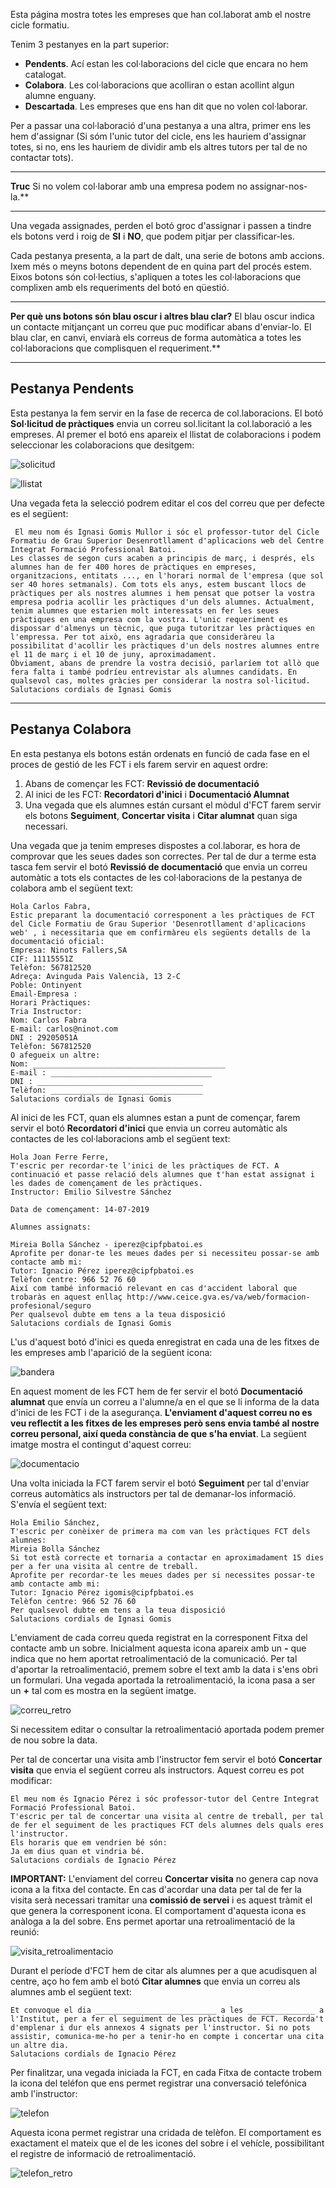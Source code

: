 
Esta página mostra totes les empreses que han col.laborat amb el nostre cicle formatiu. 

Tenim 3 pestanyes en la part superior:

* **Pendents**. Ací estan les col·laboracions del cicle que encara no hem catalogat.
* **Colabora**. Les col·laboracions que acolliran o estan acollint algun alumne enguany.
* **Descartada**. Les empreses que ens han dit que no volen col·laborar.

Per a passar una col·laboració d'una pestanya a una altra, primer ens les hem d'assignar (Si sóm l'unic tutor del cicle, ens les hauriem d'assignar totes, si no, ens les hauriem de dividir amb els altres tutors per tal de no contactar tots).
___
**Truc** Si no volem col·laborar amb una empresa podem no assignar-nos-la.**
___

Una vegada assignades, perden el botó groc d'assignar i passen a tindre els botons verd i roig de **SI** i **NO**, que podem pitjar per classificar-les.
 
Cada pestanya presenta, a la part de dalt, una serie de botons amb accions. Ixem més o meyns botons dependent de en quina part del procés estem. Eixos botons són col·lectius, s'apliquen a totes les col·laboracions que complixen amb els requeriments del botó en qüestió. 

___
**Per què uns botons són blau oscur i altres blau clar?** El blau oscur indica un contacte mitjançant un correu que puc modificar abans d'enviar-lo. El blau clar, en canvi, enviarà els correus de forma automàtica a totes les col·laboracions que complisquen el requeriment.**
___

## Pestanya **Pendents**

Esta pestanya la fem servir en la fase de recerca de col.laboracions. El botó **Sol·licitud de pràctiques** envia un correu sol.licitant la col.laboració a les empreses. Al premer el botó ens apareix el llistat de colaboracions i podem seleccionar les colaboracions que desitgem:

![solicitud](./img/ajuda/fct_solicitud_practiques.PNG)

![llistat](./img/ajuda/fct_seleccio_elements.PNG)

Una vegada feta la selecció podrem editar el cos del correu que per defecte es el següent:

~~~ 
 El meu nom és Ignasi Gomis Mullor i sóc el professor-tutor del Cicle Formatiu de Grau Superior Desenrotllament d'aplicacions web del Centre Integrat Formació Professional Batoi.
Les classes de segon curs acaben a principis de març, i després, els alumnes han de fer 400 hores de pràctiques en empreses, organitzacions, entitats ..., en l'horari normal de l'empresa (que sol ser 40 hores setmanals). Com tots els anys, estem buscant llocs de pràctiques per als nostres alumnes i hem pensat que potser la vostra empresa podria acollir les pràctiques d'un dels alumnes. Actualment, tenim alumnes que estarien molt interessats en fer les seues pràctiques en una empresa com la vostra. L'unic requeriment es dispossar d'almenys un tècnic, que puga tutoritzar les pràctiques en l'empressa. Per tot això, ens agradaria que consideràreu la possibilitat d'acollir les pràctiques d'un dels nostres alumnes entre el 11 de març i el 10 de juny, aproximadament.
Òbviament, abans de prendre la vostra decisió, parlaríem tot allò que fera falta i també podríeu entrevistar als alumnes candidats. En qualsevol cas, moltes gràcies per considerar la nostra sol·licitud.
Salutacions cordials de Ignasi Gomis
~~~ 

___
## Pestanya **Colabora**

En esta pestanya els botons están ordenats en funció de cada fase en el proces de gestió de les FCT i els farem servir en aquest ordre:
1. Abans de començar les FCT: **Revissió de documentació**
2. Al inici de les FCT: **Recordatori d'inici** i **Documentació Alumnat**
3. Una vegada que els alumnes están cursant el mòdul d'FCT farem servir els botons **Seguiment**, **Concertar visita** i **Citar alumnat** quan siga necessari.

Una vegada que ja tenim empreses dispostes a col.laborar, es hora de comprovar que les seues dades son correctes. Per tal de dur a terme esta tasca fem servir el botó **Revissió de documentació** que envia un correu automàtic a tots els contactes de les col·laboracions de la pestanya de colabora amb el següent text:

~~~ 
Hola Carlos Fabra,
Estic preparant la documentació corresponent a les pràctiques de FCT del Cicle Formatiu de Grau Superior 'Desenrotllament d'aplicacions web' , i necessitaria que em confirmàreu els següents detalls de la documentació oficial:
Empresa: Ninots Fallers,SA 
CIF: 11115551Z
Telèfon: 567812520
Adreça: Avinguda Pais Valencià, 13 2-C
Poble: Ontinyent
Email-Empresa :
Horari Pràctiques:
Tria Instructor:
Nom: Carlos Fabra 
E-mail: carlos@ninot.com
DNI : 29205051A
Telèfon: 567812520
O afegueix un altre:
Nom: ___________________________________________
E-mail : ____________________________________
DNI : _____________________________________
Telèfon: __________________________________
Salutacions cordials de Ignasi Gomis
~~~ 
  
Al inici de les FCT, quan els alumnes estan a punt de començar, farem servir el botó **Recordatori d'inici** que envia un correu automàtic als contactes de les col·laboracions amb el següent text:

~~~ 
Hola Joan Ferre Ferre,
T'escric per recordar-te l'inici de les pràctiques de FCT. A continuació et passe relació dels alumnes que t'han estat assignat i les dades de començament de les pràctiques.
Instructor: Emilio Silvestre Sánchez

Data de començament: 14-07-2019

Alumnes assignats:

Mireia Bolla Sánchez - iperez@cipfpbatoi.es
Aprofite per donar-te les meues dades per si necessiteu possar-se amb contacte amb mi:
Tutor: Ignacio Pérez iperez@cipfpbatoi.es 
Telèfon centre: 966 52 76 60 
Així com també informació relevant en cas d'accident laboral que trobaràs en aquest enllaç http://www.ceice.gva.es/va/web/formacion-profesional/seguro
Per qualsevol dubte em tens a la teua disposició
Salutacions cordials de Ignasi Gomis
~~~ 

L'us d'aquest botó d'inici es queda enregistrat en cada una de les fitxes de les empreses amb l'aparició de la següent icona:

![bandera](./img/ajuda/bandera_inici.PNG)

En aquest moment de les FCT hem de fer servir el botó **Documentació alumnat** que envía un correu a l'alumne/a en el que se li informa de la data d'inici de les FCT i de la asegurança. **L'enviament d'aquest correu no es veu reflectit a les fitxes de les empreses però sens envia també al nostre correu personal, així queda constància de que s'ha enviat**. La següent imatge mostra el contingut d'aquest correu:

![documentacio](./img/ajuda/documentacio_fct_alumne.PNG)


Una volta iniciada la FCT farem servir el botó **Seguiment** per tal d'enviar correus automàtics als instructors per tal de demanar-los informació. S'envía el següent text:

~~~ 
Hola Emilio Sánchez,
T'escric per conèixer de primera ma com van les pràctiques FCT dels alumnes:
Mireia Bolla Sánchez
Si tot està correcte et tornaria a contactar en aproximadament 15 dies per a fer una visita al centre de treball.
Aprofite per recordar-te les meues dades per si necessites possar-te amb contacte amb mi:
Tutor: Ignacio Pérez igomis@cipfpbatoi.es 
Telèfon centre: 966 52 76 60 
Per qualsevol dubte em tens a la teua disposició
Salutacions cordials de Ignasi Gomis
~~~

L'enviament de cada correu queda registrat en la corresponent Fitxa del contacte amb un sobre. Inicialment aquesta icona apareix amb un **-** que indica que no hem aportat retroalimentació de la comunicació. Per tal d'aportar la retroalimentació, premem sobre el text amb la data i s'ens obri un formulari. Una vegada aportada la retroalimentació, la icona pasa a ser un **+** tal com es mostra en la següent imatge. 

![correu_retro](./img/ajuda/correu_fct_retroalimentacio.png)

Si necessitem editar o consultar la retroalimentació aportada podem premer de nou sobre la data.


Per tal de concertar una visita amb l'instructor fem servir el botó **Concertar visita** que envia el següent correu als instructors. Aquest correu es pot modificar:

~~~
El meu nom és Ignacio Pérez i sóc professor-tutor del Centre Integrat Formació Professional Batoi.
T'escric per tal de concertar una visita al centre de treball, per tal de fer el seguiment de les practiques FCT dels alumnes dels quals eres l'instructor.
Els horaris que em vendrien bé són:
Ja em dius quan et vindria bé.
Salutacions cordials de Ignacio Pérez
~~~

**IMPORTANT:**
L'enviament del correu **Concertar visita** no genera cap nova icona a la fitxa del contacte. En cas d'acordar una data per tal de fer la visita serà necessari tramitar una **comissió de servei** i es aquest tràmit el que genera la corresponent icona. El comportament d'aquesta icona es anàloga a la del sobre. Ens permet aportar una retroalimentació de la reunió:

![visita_retroalimentacio](./img/ajuda/comissio_servei_fct_retroalimentacio.png)


Durant el període d'FCT hem de citar als alumnes per a que acudisquen al centre, aço ho fem amb el botó **Citar alumnes** que envia un correu als alumnes amb el següent text:

~~~
Et convoque el dia ___________________________ a les _______________ a l'Institut, per a fer el seguiment de les pràctiques de FCT. Recorda't d'emplenar i dur els annexos 4 signats per l'instructor. Si no pots assistir, comunica-me-ho per a tenir-ho en compte i concertar una cita un altre dia.
Salutacions cordials de Ignacio Pérez
~~~

Per finalitzar, una vegada iniciada la FCT, en cada Fitxa de contacte trobem la icona del teléfon que ens permet registrar una conversació telefónica amb l'instructor:

![telefon](./img/ajuda/telefon_fct.PNG)

Aquesta icona permet registrar una cridada de telèfon. El comportament es exactament el mateix que el de les icones del sobre i el vehícle, possibilitant el registre de informació de retroalimentació.

![telefon_retro](./img/ajuda/telefon_retroalimentacio.png)